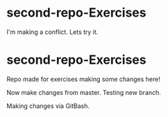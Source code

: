 # second-repo-Exercises
I'm making a conflict.
Lets try it.
# second-repo-Exercises
Repo made for exercises
making some changes here!

Now make changes from master. Testing new branch.

Making changes via GitBash.
